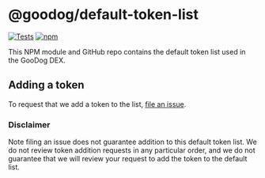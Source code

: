 # @goodog/default-token-list

[![Tests](https://github.com/uniswap/token-lists/workflows/Tests/badge.svg)](https://github.com/GooDogProtocol/default-token-list/actions?query=workflow%3ATests)
[![npm](https://img.shields.io/npm/v/@uniswap/default-token-list)](https://www.npmjs.com/package/@goodog/default-token-list)

This NPM module and GitHub repo contains the default token list used in the GooDog DEX.

## Adding a token

To request that we add a token to the list, 
[file an issue](https://github.com/GooDogProtocol/default-token-list/issues/new?assignees=&labels=token+request&template=token-request.md&title=Add+%7BTOKEN_SYMBOL%7D%3A+%7BTOKEN_NAME%7D).

### Disclaimer

Note filing an issue does not guarantee addition to this default token list.
We do not review token addition requests in any particular order, and we do not
guarantee that we will review your request to add the token to the default list.

